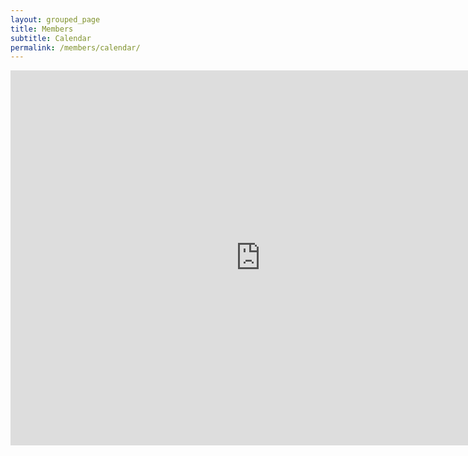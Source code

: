 ```yaml
---
layout: grouped_page
title: Members
subtitle: Calendar
permalink: /members/calendar/
---
```


<iframe src="https://calendar.google.com/calendar/embed?src=info.team3128%40gmail.com&amp;ctz=America%2FLos_Angeles" style="border: 0" width="800" height="600" frameborder="0" scrolling="no"></iframe>

